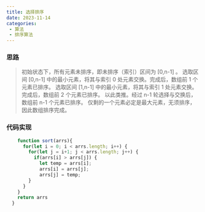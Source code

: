 ```yaml
---
title: 选择排序
date: 2023-11-14
categories:
 - 算法
 - 排序算法
---
```


### 思路
>初始状态下，所有元素未排序，即未排序（索引）区间为 [0,n-1]
 。
选取区间 [0,n-1]
 中的最小元素，将其与索引 0
 处元素交换。完成后，数组前 1 个元素已排序。
选取区间 [1,n-1]
 中的最小元素，将其与索引 1
 处元素交换。完成后，数组前 2 个元素已排序。
以此类推。经过 n-1
 轮选择与交换后，数组前 n-1
 个元素已排序。
仅剩的一个元素必定是最大元素，无须排序，因此数组排序完成。
### 代码实现


```javascript
    function sort(arrs){
      for(let i = 0; i < arrs.length; i++) {
        for(let j = i+1; j < arrs.length; j++) {
          if(arrs[i] > arrs[j]) {
            let temp = arrs[i];
            arrs[i] = arrs[j];
            arrs[j] = temp;
        }
      }
    }
    return arrs
  }
```